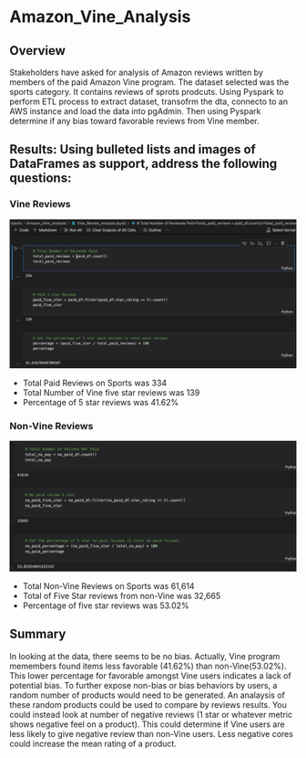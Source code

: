 # Amazon_Vine_Analysis
## Overview 
Stakeholders have asked for analysis of Amazon reviews written by members of the paid Amazon Vine program.  The dataset selected was the sports category.  It contains reviews of sprots prodcuts.  Using Pyspark to perform ETL process to extract dataset, transofrm the dta, connecto to an AWS instance and load the data into pgAdmin.  Then using Pyspark determine if any bias toward favorable reviews from Vine member.  
## Results: Using bulleted lists and images of DataFrames as support, address the following questions:
### Vine Reviews
![alt text](https://github.com/bmliddicoat/Amazon_Vine_Analysis/blob/7422575d6d79ea5a3a1b44bcbf98e848a292b2b6/images/paid_result.jpg)

* Total Paid Reviews on Sports was 334
* Total Number of Vine five star reviews was 139
* Percentage of 5 star reviews was 41.62%

### Non-Vine Reviews
![alt text](https://github.com/bmliddicoat/Amazon_Vine_Analysis/blob/7422575d6d79ea5a3a1b44bcbf98e848a292b2b6/images/no_paid_results.jpg)

* Total Non-Vine Reviews on Sports was 61,614
* Total of Five Star reviews from non-Vine was 32,665
* Percentage of five star reviews was 53.02%


## Summary
In looking at the data, there seems to be no bias.  Actually, Vine program memembers found items less favorable (41.62%) than non-Vine(53.02%).  This lower percentage for favorable amongst Vine users indicates a lack of potential bias.  To further expose non-bias or bias behaviors by users, a random number of products would need to be generated.  An analaysis of these random products could be used to compare by reviews results.  You could instead look at number of negative reviews (1 star or whatever metric shows negative feel on a product).  This could determine if Vine users are less likely to give negative review than non-Vine users.  Less negative cores could increase the mean rating of  a product. 
